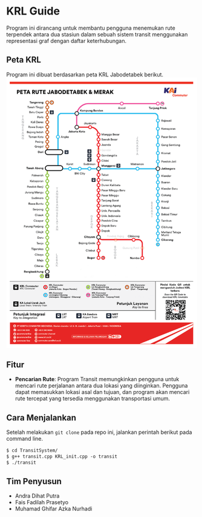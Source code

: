# KRL Guide
Program ini dirancang untuk membantu pengguna menemukan rute terpendek antara dua stasiun dalam sebuah sistem transit menggunakan representasi graf dengan daftar keterhubungan.

## Peta KRL
Program ini dibuat berdasarkan peta KRL Jabodetabek berikut. 
![Peta KRL Jabodetabek](/images/peta_krl.png)

## Fitur
- **Pencarian Rute**: Program Transit memungkinkan pengguna untuk mencari rute perjalanan antara dua lokasi yang diinginkan. Pengguna dapat memasukkan lokasi asal dan tujuan, dan program akan mencari rute tercepat yang tersedia menggunakan transportasi umum.

## Cara Menjalankan
Setelah melakukan `git clone` pada repo ini, jalankan perintah berikut pada command line.
```
$ cd TransitSystem/
$ g++ transit.cpp KRL_init.cpp -o transit
$ ./transit
```

## Tim Penyusun
- Andra Dihat Putra
- Fais Fadilah Prasetyo
- Muhamad Ghifar Azka Nurhadi